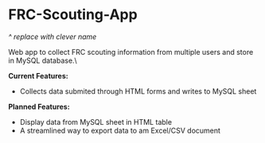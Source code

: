 # FRC-Scouting-App
*^ replace with clever name*

Web app to collect FRC scouting information from multiple users and store in MySQL database.\

**Current Features:**

* Collects data submited through HTML forms and writes to MySQL sheet

**Planned Features:**

* Display data from MySQL sheet in HTML table
* A streamlined way to export data to am Excel/CSV document
